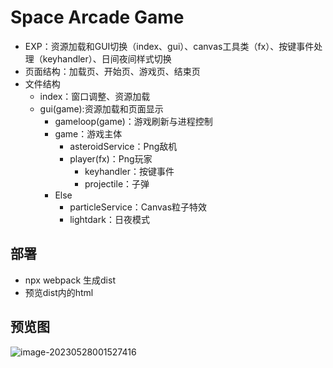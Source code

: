 # Space Arcade Game
- EXP：资源加载和GUI切换（index、gui）、canvas工具类（fx）、按键事件处理（keyhandler）、日间夜间样式切换
- 页面结构：加载页、开始页、游戏页、结束页
- 文件结构
  - index：窗口调整、资源加载
  - gui(game):资源加载和页面显示
    - gameloop(game)：游戏刷新与进程控制
    - game：游戏主体
      - asteroidService：Png敌机
      - player(fx)：Png玩家
        - keyhandler：按键事件
        - projectile：子弹
    - Else
      - particleService：Canvas粒子特效
      - lightdark：日夜模式

## 部署
- npx webpack 生成dist
- 预览dist内的html

## 预览图

![image-20230528001527416](https://s2.loli.net/2023/05/28/3bKqSOrC5wfAQ8B.png)

